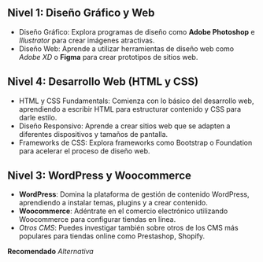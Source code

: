 
## Nivel 1: Diseño Gráfico y Web
- Diseño Gráfico: Explora programas de diseño como **Adobe Photoshop** e *Illustrator* para crear imágenes atractivas.
- Diseño Web: Aprende a utilizar herramientas de diseño web como *Adobe XD* o **Figma** para crear prototipos de sitios web.

## Nivel 4: Desarrollo Web (HTML y CSS)
- HTML y CSS Fundamentals: Comienza con lo básico del desarrollo web, aprendiendo a escribir HTML para estructurar contenido y CSS para darle estilo.
- Diseño Responsivo: Aprende a crear sitios web que se adapten a diferentes dispositivos y tamaños de pantalla.
- Frameworks de CSS: Explora frameworks como Bootstrap o Foundation para acelerar el proceso de diseño web.

## Nivel 3: WordPress y Woocommerce
- **WordPress**: Domina la plataforma de gestión de contenido WordPress, aprendiendo a instalar temas, plugins y a crear contenido.
- **Woocommerce**: Adéntrate en el comercio electrónico utilizando Woocommerce para configurar tiendas en línea.
- *Otros CMS*: Puedes investigar también sobre otros de los CMS más populares para tiendas online como Prestashop, Shopify.


**Recomendado**
*Alternativa*
